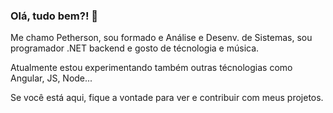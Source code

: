 ### Olá, tudo bem?! 👋

Me chamo Petherson, sou formado e Análise e Desenv. de Sistemas, sou programador .NET backend e gosto de técnologia e música.

Atualmente estou experimentando também outras técnologias como Angular, JS, Node...

Se você está aqui, fique a vontade para ver e contribuir com meus projetos.
<!--
**pethervini/pethervini** is a ✨ _special_ ✨ repository because its `README.md` (this file) appears on your GitHub profile.

Here are some ideas to get you started:

- 🔭 I’m currently working on ...
- 🌱 I’m currently learning ...
- 👯 I’m looking to collaborate on ...
- 🤔 I’m looking for help with ...
- 💬 Ask me about ...
- 📫 How to reach me: ...
- 😄 Pronouns: ...
- ⚡ Fun fact: ...
-->
